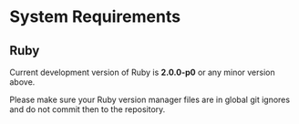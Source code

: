 System Requirements
===================

Ruby
----

Current development version of Ruby is __2.0.0-p0__ or any minor version above.

Please make sure your Ruby version manager files are in global git ignores and
do not commit then to the repository.
